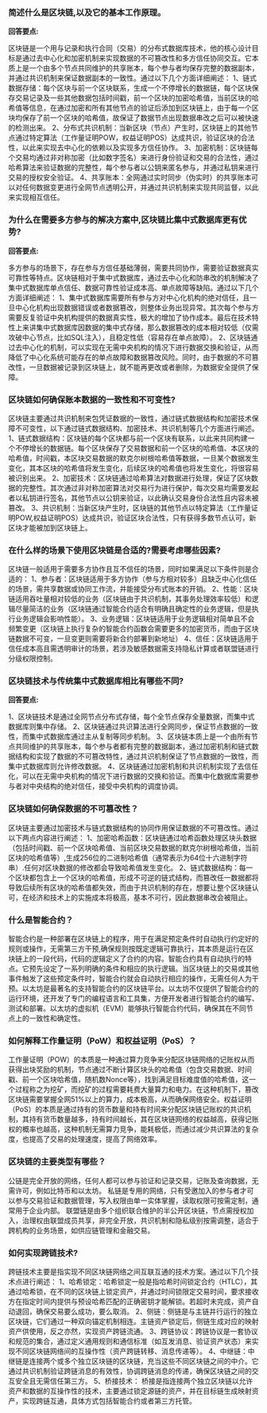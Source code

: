 
### 简述什么是区块链,以及它的基本工作原理。

**回答要点:**

区块链是一个用与记录和执行合同（交易）的分布式数据库技术，他的核心设计目标是通过去中心化和加密机制来实现数据的不可篡改性和多方信任协同交互。它本质上是一个由多个节点共同维护的共享账本，每个参与者均保存完整的数据副本，并通过共识机制来保证数据副本的一致性。通过以下几个方面详细阐述：
1、链式数据存储：每个区块与前一个区块联系，生成一个不停增长的数据链，每个区块保存交易记录及一些其他数据包括时间戳，前一个区块的加密哈希值，当前区块的哈希值等信息，在通过加密和所有其他节点的验证后添加到区块链上，由于每一个区块均保存了前一个区块的哈希值，故保证了数据节点出现数据串改之后可以被快速的检测出来。
2、分布式共识机制：当新区块（节点）产生时，区块链上的其他节点通过特定算法（工作量证明POW，权益证明POS）达成共识，验证区块的合法性，以此来实现去中心化的依赖以及实现多方信任协作。
3、加密机制：区块链每个交易均通过非对称加密（比如数字签名）来进行身份验证和交易的合法性，通过哈希算法来验证数据的完整性，每个参与者以公钥来匿名参与，并通过私钥来进行交易的授权安全验证。
4、共享账本：全网通过实时同步（伪实时）的共享账本可以对任何数据变更进行全网节点透明公开，并通过共识机制来实现共同监督，以此来实现相互信任。

### 为什么在需要多方参与的解决方案中,区块链比集中式数据库更有优势?

**回答要点:**

多方参与的场景下，存在参与方信任基础薄弱，需要共同协作，需要验证数据真实可靠性等特点。区块链相对于集中式数据库，通过去中心化和防串改的机制解决了集中式数据库单点信任、数据可靠性验证成本高、单点故障等缺陷。通过以下几个方面详细阐述：
1、集中式数据库需要所有参与方对中心化机构的绝对信任，且一旦中心化机构出现数据错误或者数据篡改，则整体业务出现异常。其次每个参与方需要反复验证中央机构提供的数据真实性，极大的增加了协作成本。最后在技术特性上来讲集中式数据库因数据的集中式存储，那么数据篡改的成本相对较低（仅需攻破中心节点，比如SQL注入），且稳定性低（容易存在单点故障）。
2、区块链通过去中心化的机制，可以实现在无需中央机构的情况下进行数据交换和验证，从而降低了中心化系统可能存在的单点故障和数据篡改风险。同时，由于数据的不可篡改性，一旦数据被记录到区块链上，就不能再更改或者删除，为数据安全提供了保障。

### 区块链如何确保账本数据的一致性和不可变性?

区块链主要通过共识机制来包凭证数据的一致性，通过链式数据结构和加密技术保障不可变性，以下通过链式数据结构、加密技术、共识机制等几个方面进行阐述。
1、链式数据结构：区块链的每个区块都与前一个区块有联系，以此来共同构建一个不停增长的数据链。每个区块保存了交易数据和前一个区块的哈希值、本区块的哈希值，时间戳，本区块交易数据的默克尔树根哈希值等数据，一旦某个数据发生变化，其本区块的哈希值将发生变化，后续区块的哈希值也将发生变化，将很容易被识别出来。
2、加密技术：区块链通过哈希算法对数据进行处理，保证了区块数据的完整性。其次通过非对称加密算法对交易行为进行保护，每次交易均需要发起者以私钥进行签名，其他节点以公钥来验证，以此确认交易身份合法性且内容未被篡改。
3、共识机制：当新区块产生时，区块链的其他节点以特定算法（工作量证明POW,权益证明POS）达成共识，验证区块合法性，只有获得多数节点认可，新区块才能被加到区块链上。


### 在什么样的场景下使用区块链是合适的?需要考虑哪些因素?

区块链一般适用于需要多方协作且互不信任的场景，同时如果满足以下条件则是合适的：
1、参与者：区块链适用于‌多方协作（参与方相对较多）且缺乏中心化信任‌的场景，需共享数据或协同工作流，并能接受分布式账本的开销。
2、性能：区块链适用‌吞吐量相对较低的业务（区块链由于共识机制，其事务处理效率较低）和逻辑尽量简洁的业务（区块链通过智能合约适合有明确且确定性的业务逻辑，但是执行业务逻辑会影响性能）。
3、业务逻辑：区块链适用于业务逻辑相对简单且不会频繁变更（区块链上执行复杂的智能合约函数会需要更多的加密货币，而由于区块链数据不可变，一旦变更则需要将新合约部署到新地址）
4、信任：区块链适用于信任成本高且需透明审计的场景，若涉及敏感数据需支持隐私计算或者联盟链进行分级权限控制。

### 区块链技术与传统集中式数据库相比有哪些不同?

**回答要点:**

1、区块链技术是通过全网节点分布式存储，每个全节点保存全量数据，而集中式数据库则集中存储。
2、区块链通过共识算法进行全网同步，保证节点数据的一致性，而集中式数据库通过主从复制等同步机制。
3、区块链本质上是一个由所有节点共同维护的共享账本，每个参与者都有完整的数据副本，通过加密机制和链式数据结构和实现了数据的不可篡改特性，通过共识机制保证了节点数据的一致性，而集中式数据库则允许修改数据。
4、区块链通过加密机制和共识机制实现了去信任化，可以在无需中央机构的情况下进行数据的交换和验证。而集中化数据库需要参与者对中央结构的绝对信任，接受中央机构的调度协调。

### 区块链如何确保数据的不可篡改性？

区块链主要通过加密技术与链式数据结构的协同作用保证数据的不可篡改性。通过以下两点内容进行阐述：
1、加密哈希函数：区块链通过哈希函数处理区块头数据（包括时间戳、前一个区块哈希值、当前区块交易数据的默克尔树根哈希值，当前区块的哈希值等）,生成256位的二进制哈希值（通常表示为64位十六进制字符串）.任何对区块数据的修改都会导致哈希值发生变化。
2、链式数据结构：每一个区块都包含上一个区块的哈希值，形成不可逆的链式结构，而篡改任一数据都将导致后续所有区块的哈希值都失效，而由于共识机制的存在，想要让整个区块链认可，在经济和技术上的实施成本将极高，基本不可行，因此数据串改会被阻止。


### 什么是智能合约？

智能合约是一种部署在区块链上的程序，用于在满足预定条件时自动执行约定好的规则或操作，无需第三方干预,确保规则按既定逻辑可靠执行，其本质是运行在区块链上的一段代码，代码的逻辑定义了合约的内容。智能合约具有自动执行的特点。它预先设定了一系列明确的条件和相应的执行逻辑。当区块链上的交易或其他事件触发了这些预定条件时，智能合约就会自动执行相应的操作，无需任何人为干预。以太坊是最著名的支持智能合约的区块链平台。以太坊不仅提供了智能合约的运行环境，还开发了专门的编程语言和工具集，方便开发者进行智能合约的编写、测试和部署。以太坊的虚拟机（EVM）能够执行智能合约代码，确保其在不同节点上的一致性和确定性。


### 如何解释工作量证明（PoW）和权益证明（PoS）？
工作量证明（POW）的本质是一种通过算力竞争来分配区块链网络的记账权从而获得出块奖励的机制，节点通过不断计算区块头的哈希值（包含交易数据、时间戳、前一个区块哈希值，随机数Nonce等），找到满足目标难度值的哈希值，这一个过程称之为挖矿，而挖矿的过程需要耗费大量算力和电力。在这种机制下，篡改区块链需要掌握全网51%以上的算力，成本极高，从而确保网络安全。权益证明（PoS）的本质是通过持有的货币数量和持有时间来分配区块链记账权的共识机制，其持有货币数量越多，持有时间越长，其在区块链网络的权益越高，获得记账权的概率也越高，这种机制无需算力竞争，能耗极低，而通过减少共识算法的复杂度，也提高了交易的处理速度，提高了网络效率。


### 区块链的主要类型有哪些？

公链是完全开放的网络，任何人都可以参与验证和记录交易，记账及查询数据，无需许可，例如比特币和以太坊。
私链是专用的网络，只有受邀加入的参与者才可以参与交易验证和数据管理，写入权限由单一实体掌握，读取权限可按需定制，通常用于企业内部。
联盟链是由多个组织联合维护的半公开区块链，节点需授权加入，治理权由联盟成员共享，非完全开放，共识机制和隐私级别按需调整，适合于跨机构的业务场景，如供应链管理和金融交易。


### 如何实现跨链技术?

跨链技术主要是指实现不同区块链网络之间互联互通的技术方案。通过以下几个技术点进行阐述：
1、哈希锁定：哈希锁定一般是指哈希时间锁定合约（HTLC），其通过哈希锁，在不同的区块链上锁定资产，并通过时间锁限定交易时间，要求接收方在指定时间内提供与预设哈希匹配的‌正确密钥才能解锁。若超时未完成，资产自动退回，确保交易要么成功，要么取消。
2、侧链：侧链是与主链并行运行的独立区块链，它们通过一种双向锚定机制相连。主链资产锁定后，侧链生成对应的映射资产供使用，反之亦然，实现资产跨链流通。
3、跨链协议：跨链协议是一套协议和规范的集合，通过定义通用规则和通信标准（如互发消息、验证资产状态）来实现不同区块链网络间的互操作性（资产跨链转移、消息传递等）。
4、中继链：中继链是连接两个或多个独立区块链的区块链，充当这些不同区块链之间的中介。它通过共识机制验证跨链消息的有效性，协调跨链消息的传递，确保区块链之间的交互安全且无需信任第三方。
5、桥接技术： 桥接是指连接两个独立区块链以允许资产和数据的互操作性的技术，主要通过锁定源链的资产，并在目标链生成映射资产，实现跨链互通，具体方式包括智能合约或者第三方托管。
